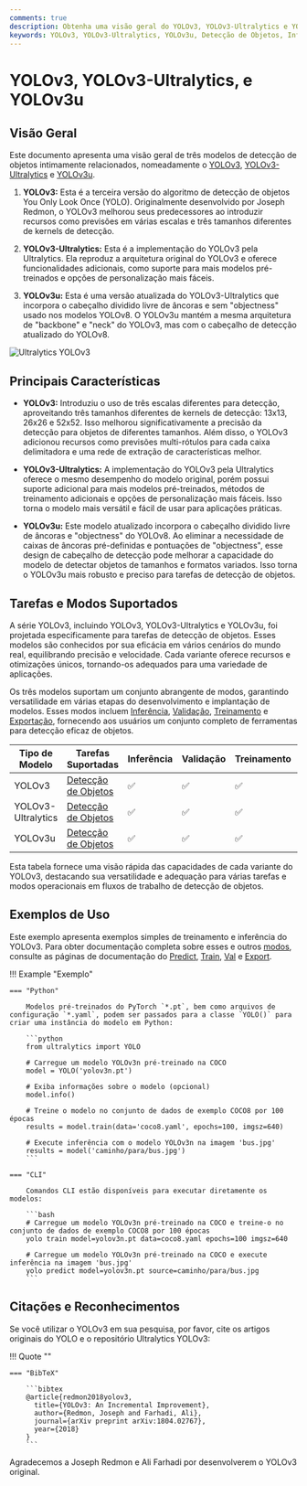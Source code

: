 ```yaml
---
comments: true
description: Obtenha uma visão geral do YOLOv3, YOLOv3-Ultralytics e YOLOv3u. Saiba mais sobre suas principais características, uso e tarefas suportadas para detecção de objetos.
keywords: YOLOv3, YOLOv3-Ultralytics, YOLOv3u, Detecção de Objetos, Inferência, Treinamento, Ultralytics
---
```


# YOLOv3, YOLOv3-Ultralytics, e YOLOv3u

## Visão Geral

Este documento apresenta uma visão geral de três modelos de detecção de objetos intimamente relacionados, nomeadamente o [YOLOv3](https://pjreddie.com/darknet/yolo/), [YOLOv3-Ultralytics](https://github.com/ultralytics/yolov3) e [YOLOv3u](https://github.com/ultralytics/ultralytics).

1. **YOLOv3:** Esta é a terceira versão do algoritmo de detecção de objetos You Only Look Once (YOLO). Originalmente desenvolvido por Joseph Redmon, o YOLOv3 melhorou seus predecessores ao introduzir recursos como previsões em várias escalas e três tamanhos diferentes de kernels de detecção.

2. **YOLOv3-Ultralytics:** Esta é a implementação do YOLOv3 pela Ultralytics. Ela reproduz a arquitetura original do YOLOv3 e oferece funcionalidades adicionais, como suporte para mais modelos pré-treinados e opções de personalização mais fáceis.

3. **YOLOv3u:** Esta é uma versão atualizada do YOLOv3-Ultralytics que incorpora o cabeçalho dividido livre de âncoras e sem "objectness" usado nos modelos YOLOv8. O YOLOv3u mantém a mesma arquitetura de "backbone" e "neck" do YOLOv3, mas com o cabeçalho de detecção atualizado do YOLOv8.

![Ultralytics YOLOv3](https://raw.githubusercontent.com/ultralytics/assets/main/yolov3/banner-yolov3.png)

## Principais Características

- **YOLOv3:** Introduziu o uso de três escalas diferentes para detecção, aproveitando três tamanhos diferentes de kernels de detecção: 13x13, 26x26 e 52x52. Isso melhorou significativamente a precisão da detecção para objetos de diferentes tamanhos. Além disso, o YOLOv3 adicionou recursos como previsões multi-rótulos para cada caixa delimitadora e uma rede de extração de características melhor.

- **YOLOv3-Ultralytics:** A implementação do YOLOv3 pela Ultralytics oferece o mesmo desempenho do modelo original, porém possui suporte adicional para mais modelos pré-treinados, métodos de treinamento adicionais e opções de personalização mais fáceis. Isso torna o modelo mais versátil e fácil de usar para aplicações práticas.

- **YOLOv3u:** Este modelo atualizado incorpora o cabeçalho dividido livre de âncoras e "objectness" do YOLOv8. Ao eliminar a necessidade de caixas de âncoras pré-definidas e pontuações de "objectness", esse design de cabeçalho de detecção pode melhorar a capacidade do modelo de detectar objetos de tamanhos e formatos variados. Isso torna o YOLOv3u mais robusto e preciso para tarefas de detecção de objetos.

## Tarefas e Modos Suportados

A série YOLOv3, incluindo YOLOv3, YOLOv3-Ultralytics e YOLOv3u, foi projetada especificamente para tarefas de detecção de objetos. Esses modelos são conhecidos por sua eficácia em vários cenários do mundo real, equilibrando precisão e velocidade. Cada variante oferece recursos e otimizações únicos, tornando-os adequados para uma variedade de aplicações.

Os três modelos suportam um conjunto abrangente de modos, garantindo versatilidade em várias etapas do desenvolvimento e implantação de modelos. Esses modos incluem [Inferência](../modes/predict.md), [Validação](../modes/val.md), [Treinamento](../modes/train.md) e [Exportação](../modes/export.md), fornecendo aos usuários um conjunto completo de ferramentas para detecção eficaz de objetos.

| Tipo de Modelo     | Tarefas Suportadas                        | Inferência | Validação | Treinamento | Exportação |
|--------------------|-------------------------------------------|------------|-----------|-------------|------------|
| YOLOv3             | [Detecção de Objetos](../tasks/detect.md) | ✅          | ✅         | ✅           | ✅          |
| YOLOv3-Ultralytics | [Detecção de Objetos](../tasks/detect.md) | ✅          | ✅         | ✅           | ✅          |
| YOLOv3u            | [Detecção de Objetos](../tasks/detect.md) | ✅          | ✅         | ✅           | ✅          |

Esta tabela fornece uma visão rápida das capacidades de cada variante do YOLOv3, destacando sua versatilidade e adequação para várias tarefas e modos operacionais em fluxos de trabalho de detecção de objetos.

## Exemplos de Uso

Este exemplo apresenta exemplos simples de treinamento e inferência do YOLOv3. Para obter documentação completa sobre esses e outros [modos](../modes/index.md), consulte as páginas de documentação do [Predict](../modes/predict.md), [Train](../modes/train.md), [Val](../modes/val.md) e [Export](../modes/export.md).

!!! Example "Exemplo"

    === "Python"

        Modelos pré-treinados do PyTorch `*.pt`, bem como arquivos de configuração `*.yaml`, podem ser passados para a classe `YOLO()` para criar uma instância do modelo em Python:

        ```python
        from ultralytics import YOLO

        # Carregue um modelo YOLOv3n pré-treinado na COCO
        model = YOLO('yolov3n.pt')

        # Exiba informações sobre o modelo (opcional)
        model.info()

        # Treine o modelo no conjunto de dados de exemplo COCO8 por 100 épocas
        results = model.train(data='coco8.yaml', epochs=100, imgsz=640)

        # Execute inferência com o modelo YOLOv3n na imagem 'bus.jpg'
        results = model('caminho/para/bus.jpg')
        ```

    === "CLI"

        Comandos CLI estão disponíveis para executar diretamente os modelos:

        ```bash
        # Carregue um modelo YOLOv3n pré-treinado na COCO e treine-o no conjunto de dados de exemplo COCO8 por 100 épocas
        yolo train model=yolov3n.pt data=coco8.yaml epochs=100 imgsz=640

        # Carregue um modelo YOLOv3n pré-treinado na COCO e execute inferência na imagem 'bus.jpg'
        yolo predict model=yolov3n.pt source=caminho/para/bus.jpg
        ```

## Citações e Reconhecimentos

Se você utilizar o YOLOv3 em sua pesquisa, por favor, cite os artigos originais do YOLO e o repositório Ultralytics YOLOv3:

!!! Quote ""

    === "BibTeX"

        ```bibtex
        @article{redmon2018yolov3,
          title={YOLOv3: An Incremental Improvement},
          author={Redmon, Joseph and Farhadi, Ali},
          journal={arXiv preprint arXiv:1804.02767},
          year={2018}
        }
        ```

Agradecemos a Joseph Redmon e Ali Farhadi por desenvolverem o YOLOv3 original.
